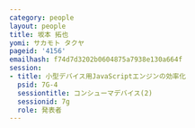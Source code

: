 ```yaml
---
category: people
layout: people
title: 坂本 拓也
yomi: サカモト タクヤ
pageid: '4156'
emailhash: f74d7d3202b0604875a7938e130a664f
session:
- title: 小型デバイス用JavaScriptエンジンの効率化
  psid: 7G-4
  sessiontitle: コンシューマデバイス(2)
  sessionid: 7g
  role: 発表者
---
```

